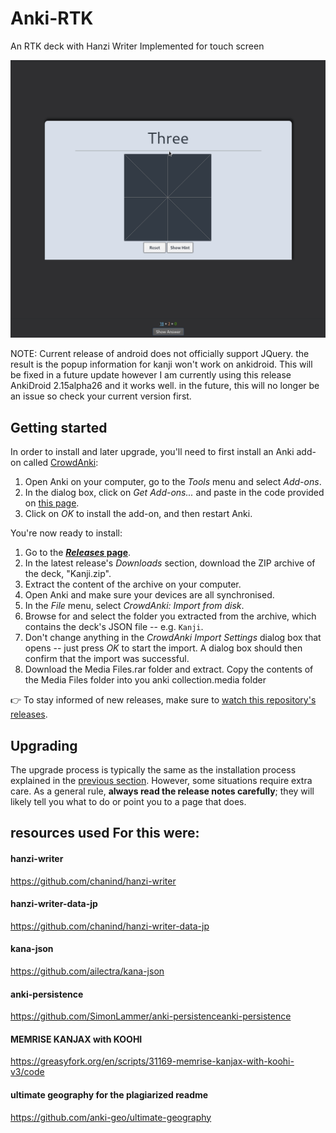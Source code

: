 # Anki-RTK
An RTK deck with Hanzi Writer Implemented for touch screen

![chess GIF](Gifs/RTK.gif)


NOTE: Current release of android does not officially support JQuery. the result is the popup information for kanji won't work on ankidroid. This will be fixed in a future update however I am currently using this release AnkiDroid 2.15alpha26 and it works well. in the future, this will no longer be an issue so check your current version first.

## Getting started

In order to install and later upgrade, you'll need to first install an Anki add-on called [CrowdAnki](https://github.com/Stvad/CrowdAnki):

1. Open Anki on your computer, go to the _Tools_ menu and select _Add-ons_.
1. In the dialog box, click on _Get Add-ons..._ and paste in the code provided on [this page](https://ankiweb.net/shared/info/1788670778).
1. Click on _OK_ to install the add-on, and then restart Anki.

You're now ready to install:

1. Go to the **[_Releases_ page](https://github.com/TowelSniffer/Anki-RTK/releases)**.
1. In the latest release's _Downloads_ section, download the ZIP archive of the deck, "Kanji.zip".
1. Extract the content of the archive on your computer.
1. Open Anki and make sure your devices are all synchronised.
1. In the _File_ menu, select _CrowdAnki: Import from disk_.
1. Browse for and select the folder you extracted from the archive, which contains the deck's JSON file -- e.g. `Kanji`.
1. Don't change anything in the _CrowdAnki Import Settings_ dialog box that opens -- just press _OK_ to start the import. A dialog box should then confirm that the import was successful.
1. Download the Media Files.rar folder and extract. Copy the contents of the Media Files folder into you anki collection.media folder

👉 To stay informed of new releases, make sure to [watch this repository's releases](https://help.github.com/en/articles/watching-and-unwatching-releases-for-a-repository).

## Upgrading

The upgrade process is typically the same as the installation process explained in the [previous section](#getting-started). However, some situations require extra care. As a general rule, **always read the release notes carefully**; they will likely tell you what to do or point you to a page that does.

## resources used For this were:

#### hanzi-writer
https://github.com/chanind/hanzi-writer

#### hanzi-writer-data-jp
https://github.com/chanind/hanzi-writer-data-jp

#### kana-json
https://github.com/ailectra/kana-json

#### anki-persistence
https://github.com/SimonLammer/anki-persistenceanki-persistence

#### MEMRISE KANJAX with KOOHI
https://greasyfork.org/en/scripts/31169-memrise-kanjax-with-koohi-v3/code

#### ultimate geography for the plagiarized readme
https://github.com/anki-geo/ultimate-geography
